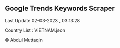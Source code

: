 

## Google Trends Keywords Scraper 
 
Last Update 02-03-2023 , 03:13:28

Country List :
VIETNAM.json



© Abdul Muttaqin 
